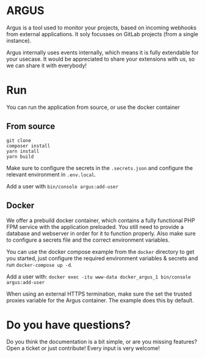 # ARGUS

Argus is a tool used to monitor your projects, based on incoming webhooks from external applications. It soly focusses
on GitLab projects (from a single instance).

Argus internally uses events internally, which means it is fully extendable for your usecase. It would be appreciated
to share your extensions with us, so we can share it with everybody!

# Run

You can run the application from source, or use the docker container

## From source

```
git clone
composer install
yarn install
yarn build
```

Make sure to configure the secrets in the `.secrets.json` and configure the relevant environment in `.env.local`.

Add a user with `bin/console argus:add-user`

## Docker

We offer a prebuild docker container, which contains a fully functional PHP FPM service with the application preloaded. 
You still need to provide a database and webserver in order for it to function properly. Also make sure to configure
a secrets file and the correct environment variables. 

You can use the docker compose example from the `docker` directory to get you started, just configure the required 
environment variables & secrets and run `docker-compose up -d`.

Add a user with: `docker exec -itu www-data docker_argus_1 bin/console argus:add-user` 

When using an external HTTPS termination, make sure the set the trusted proxies variable for the Argus container.
The example does this by default.

# Do you have questions?

Do you think the documentation is a bit simple, or are you missing features? Open a ticket or just contribute! 
Every input is very welcome!
